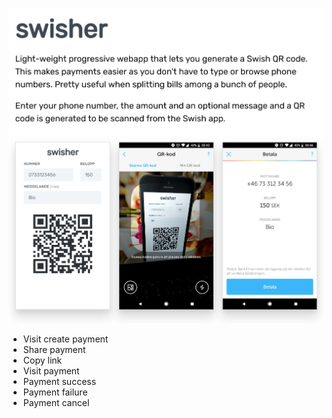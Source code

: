 ![Swisher](public/assets/swisher.png)

- Visit create payment
- Share payment
- Copy link
- Visit payment
- Payment success
- Payment failure
- Payment cancel